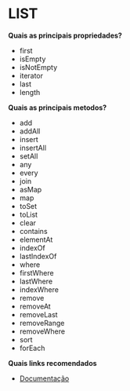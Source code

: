 # LIST<T>

**Quais as principais propriedades?**
- first
- isEmpty
- isNotEmpty
- iterator
- last
- length 

**Quais as principais metodos?**
- add
- addAll
- insert
- insertAll
- setAll
- any
- every
- join
- asMap
- map
- toSet
- toList
- clear
- contains
- elementAt
- indexOf
- lastIndexOf
- where
- firstWhere
- lastWhere
- indexWhere
- remove
- removeAt
- removeLast    
- removeRange
- removeWhere
- sort
- forEach

**Quais links recomendados**
- [Documentação](https://api.dart.dev/stable/dart-core/List-class.html)
